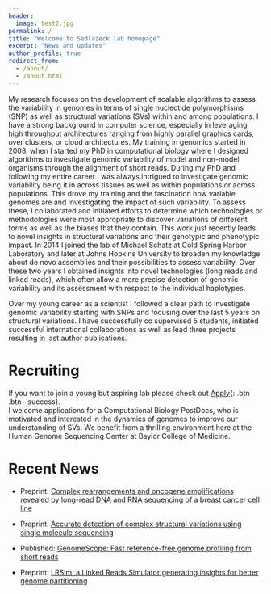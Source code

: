 ```yaml
---
header:
  image: test2.jpg
permalink: /
title: "Welcome to Sedlazeck lab homepage"
excerpt: "News and updates"
author_profile: true
redirect_from: 
  - /about/
  - /about.html
---
```


My research focuses on the development of scalable algorithms to assess the variability in genomes in terms of single nucleotide polymorphisms (SNP) as well as structural variations (SVs) within and among populations. I have a strong background in computer science, especially in leveraging high throughput architectures ranging from highly parallel graphics cards, over clusters, or cloud architectures. My training in genomics started in 2008, when I started my PhD in computational biology where I designed algorithms to investigate genomic variability of model and non-model organisms through the alignment of short reads. During my PhD and following my entire career I was always intrigued to investigate genomic variability being it in across tissues as well as within populations or across populations. This drove my training and the fascination how variable genomes are and investigating the impact of such variability. To assess these, I collaborated and initiated efforts to determine which technologies or methodologies were most appropriate to discover variations of different forms as well as the biases that they contain. This work just recently leads to novel insights in structural variations and their genotypic and phenotypic impact. In 2014 I joined the lab of Michael Schatz at Cold Spring Harbor Laboratory and later at Johns Hopkins University to broaden my knowledge about de novo assemblies and their possibilities to assess variability. Over these two years I obtained insights into novel technologies (long reads and linked reads), which often allow a more precise detection of genomic variability and its assessment with respect to the individual haplotypes.

Over my young career as a scientist I followed a clear path to investigate genomic variability starting with SNPs and focusing over the last 5 years on structural variations. I have successfully co supervised 5 students, initiated successful international collaborations as well as lead three projects resulting in last author publications.

# Recruiting
If you want to join a young but aspiring lab please check out [Apply](apply/){: .btn .btn--success}.   
I welcome applications for a Computational Biology PostDocs, who is motivated and interested in the dynamics of genomes to improve our understanding of SVs. We benefit from a thrilling environment here at the Human Genome Sequencing Center at Baylor College of Medicine.


# Recent News

+ Preprint: [Complex rearrangements and oncogene amplifications revealed by long-read DNA and RNA sequencing of a breast cancer cell line](http://www.biorxiv.org/content/early/2017/08/10/174938)

+ Preprint: [Accurate detection of complex structural variations using single molecule sequencing](http://www.biorxiv.org/content/early/2017/07/28/169557)

+ Published: [GenomeScope: Fast reference-free genome profiling from short reads ](https://academic.oup.com/bioinformatics/article/3089939/GenomeScope-Fast-reference-free-genome-profiling)

+ Preprint: [LRSim: a Linked Reads Simulator generating insights for better genome partitioning](http://biorxiv.org/content/early/2017/01/26/103549)
